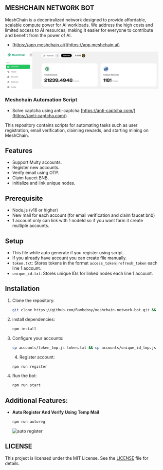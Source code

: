 ## MESHCHAIN NETWORK BOT

MeshChain is a decentralized network designed to provide affordable, scalable compute power for AI workloads. We address the high costs and limited access to AI resources, making it easier for everyone to contribute and benefit from the power of AI.

- [https://app.meshchain.ai/](https://app.meshchain.ai)

![mesh](assets/image.png)

### Meshchain Automation Script

- Solve captcha using anti-captcha [https://anti-captcha.com/](https://anti-captcha.com/)

This repository contains scripts for automating tasks such as user registration, email verification, claiming rewards, and starting mining on MeshChain.

## Features

- Support Multy accounts.
- Register new accounts.
- Verify email using OTP.
- Claim faucet BNB.
- Initialize and link unique nodes.

## Prerequisite

- Node.js (v16 or higher)
- New mail for each account (for email verification and claim faucet bnb)
- 1 account only can link with 1 nodeId so if you want farm it create multiple accounts.

## Setup

- This file while auto generate if you register using script.
- If you already have account you can create file manually.
- `token.txt`: Stores tokens in the format `access_token|refresh_token` each line 1 account.
- `unique_id.txt`: Stores unique IDs for linked nodes each line 1 account.

## Installation

1. Clone the repository:
   ```bash
   git clone https://github.com/Rambeboy/meshchain-network-bot.git && cd meshchain-network-bot
   ```
2. install dependencies:
   ```bash
   npm install
   ```
3. Configure your accounts:
   ```bash
   cp accounts/token_tmp.js token.txt && cp accounts/unique_id_tmp.js unique_id.txt
   ```
   4. Register account:
   ```bash
   npm run register
   ```
5. Run the bot:
   ```bash
   npm run start
   ```

## Additional Features:

- **Auto Register And Verify Using Temp Mail**

  ```bash
  npm run autoreg
  ```

  ![auto register](image-2.png)
  

## LICENSE

This project is licensed under the MIT License. See the [LICENSE](LICENSE) file for details.